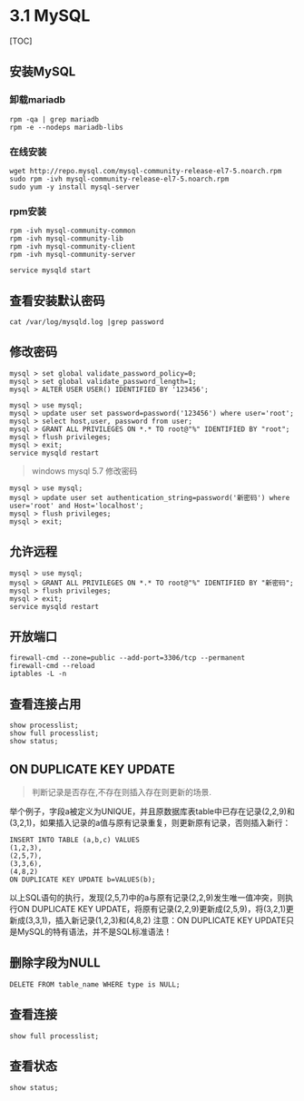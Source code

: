 #  3.1 MySQL

[TOC]



## 安装MySQL

### 卸载mariadb

```shell
rpm -qa | grep mariadb
rpm -e --nodeps mariadb-libs
```

### 在线安装

```shell
wget http://repo.mysql.com/mysql-community-release-el7-5.noarch.rpm
sudo rpm -ivh mysql-community-release-el7-5.noarch.rpm
sudo yum -y install mysql-server
```

### rpm安装

```shell
rpm -ivh mysql-community-common
rpm -ivh mysql-community-lib
rpm -ivh mysql-community-client
rpm -ivh mysql-community-server

service mysqld start
```

## 查看安装默认密码

```shell
cat /var/log/mysqld.log |grep password
```

## 修改密码

```shell
mysql > set global validate_password_policy=0;
mysql > set global validate_password_length=1;
mysql > ALTER USER USER() IDENTIFIED BY '123456';
```

```shell
mysql > use mysql;
mysql > update user set password=password('123456') where user='root';
mysql > select host,user, password from user;
mysql > GRANT ALL PRIVILEGES ON *.* TO root@"%" IDENTIFIED BY "root";
mysql > flush privileges;
mysql > exit;
service mysqld restart
```

> windows mysql 5.7 修改密码

```pow
mysql > use mysql;
mysql > update user set authentication_string=password('新密码') where user='root' and Host='localhost';
mysql > flush privileges;
mysql > exit;
```

## 允许远程

```shell
mysql > use mysql;
mysql > GRANT ALL PRIVILEGES ON *.* TO root@"%" IDENTIFIED BY "新密码";
mysql > flush privileges;
mysql > exit;
service mysqld restart
```

## 开放端口

```shell
firewall-cmd --zone=public --add-port=3306/tcp --permanent
firewall-cmd --reload
iptables -L -n
```

## 查看连接占用

```mysql
show processlist;
show full processlist;
show status;
```

##  ON DUPLICATE KEY UPDATE 

> 判断记录是否存在,不存在则插入存在则更新的场景.

举个例子，字段a被定义为UNIQUE，并且原数据库表table中已存在记录(2,2,9)和(3,2,1)，如果插入记录的a值与原有记录重复，则更新原有记录，否则插入新行：

```mysql
INSERT INTO TABLE (a,b,c) VALUES 
(1,2,3),
(2,5,7),
(3,3,6),
(4,8,2)
ON DUPLICATE KEY UPDATE b=VALUES(b);
```

 以上SQL语句的执行，发现(2,5,7)中的a与原有记录(2,2,9)发生唯一值冲突，则执行ON DUPLICATE KEY UPDATE，将原有记录(2,2,9)更新成(2,5,9)，将(3,2,1)更新成(3,3,1)，插入新记录(1,2,3)和(4,8,2)
注意：ON DUPLICATE KEY UPDATE只是MySQL的特有语法，并不是SQL标准语法！ 

## 删除字段为NULL

```mysql
DELETE FROM table_name WHERE type is NULL;
```

## 查看连接

```mysql
show full processlist;
```

## 查看状态

```mysql
show status;
```

